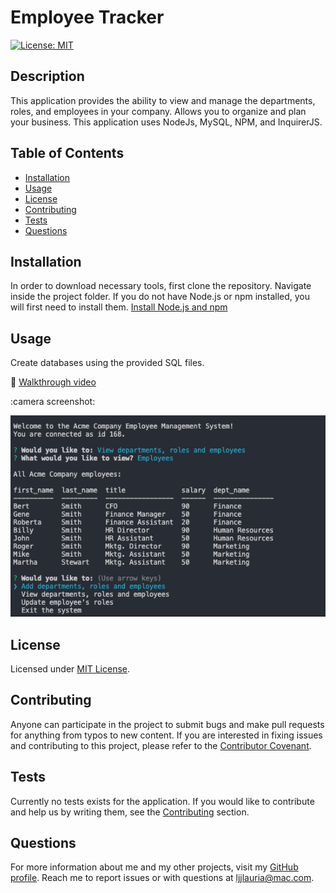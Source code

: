 # Employee Tracker
  [![License: MIT](https://img.shields.io/badge/License-MIT-yellow.svg)](https://opensource.org/licenses/MIT)

  ## Description
This application provides the ability to view and manage the departments, roles, and employees in your company. Allows you to organize and plan your business. This application uses NodeJs, MySQL, NPM, and InquirerJS.

  ## Table of Contents
  * [Installation](#installation)
  * [Usage](#usage)
  * [License](#license)
  * [Contributing](#contributing)
  * [Tests](#tests)
  * [Questions](#questions)
  
  ## Installation
  In order to download necessary tools, first clone the repository. Navigate inside the project folder. If you do not have Node.js or npm installed, you will first need to install them.
  [Install Node.js and npm](https://docs.npmjs.com/downloading-and-installing-node-js-and-npm)

  ## Usage
  Create databases using the provided SQL files.

  :movie_camera: [Walkthrough video](https://drive.google.com/file/d/1DVhy0uBv1KMpC9L0SGj92L6Dccq5aHDf/view)

  :camera screenshot: 
  
  ![Readme code](assets/images/screenshot.png)

  ## License
  Licensed under [MIT License](https://spdx.org/licenses/MIT.html).

  ## Contributing
  Anyone can participate in the project to submit bugs and make pull requests for anything from typos to new content.
  If you are interested in fixing issues and contributing to this project, please refer to the [Contributor Covenant](https://www.contributor-covenant.org/).

  ## Tests
  Currently no tests exists for the application. 
  If you would like to contribute and help us by writing them, see the [Contributing](#contributing) section.

  ## Questions
  For more information about me and my other projects, visit my [GitHub profile](https://github.com/LindseyJeeJan).
  Reach me to report issues or with questions at [ljjlauria@mac.com](mailto:ljjlauria@mac.com).

